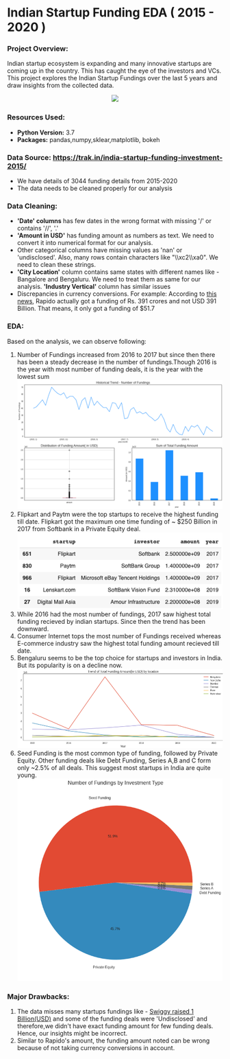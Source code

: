 # Indian Startup Funding EDA ( 2015 - 2020 ) 

### Project Overview:

Indian startup ecosystem is expanding and many innovative startups are coming up in the country. This has caught the eye of the investors and VCs. This project explores the Indian Startup Fundings over the last 5 years and draw insights from the collected data.

<p align="center"><img src="https://stvp-static-prod.s3.amazonaws.com/uploads/sites/2/2018/04/startup_funding_2-960x540.jpg"/></p>

### Resources Used:
- **Python Version:** 3.7
- **Packages:** pandas,numpy,sklear,matplotlib, bokeh

### Data Source: https://trak.in/india-startup-funding-investment-2015/

- We have details of 3044 funding details from 2015-2020
- The data needs to be cleaned properly for our analysis 

### Data Cleaning: 
- **'Date' columns** has few dates in the wrong format with missing '/' or contains '//', '.' 
- **'Amount in USD'** has funding amount as numbers as text. We need to convert it into numerical format for our analysis. 
- Other categorical columns have missing values as 'nan' or 'undisclosed'. Also, many rows contain characters like "\\\\xc2\\\\xa0". We need to clean these strings. 
- **'City Location'** column contains same states with different names like - Bangalore and Bengaluru. We need to treat them as same for our analysis. **'Industry Vertical'** column has similar issues
- Discrepancies in currency conversions. For example: According to [this news](https://yourstory.com/2019/08/startup-funding-bike-taxi-app-rapido-series-b-westbridge-capital#:~:text=Its%20valuation%20has%20now%20reached%20Rs%201%2C005%20crore.&text=Bengaluru%2Dbased%20bike%20taxi%20app%20Rapido%20has%20raised%20funding%20of,Limited%2C%20and%20a%20few%20others), Rapido actually got a funding of Rs. 391 crores and not USD 391 Billion. That means, it only got a funding of $51.7 

### EDA: 
Based on the analysis, we can observe following: 

1. Number of Fundings increased from 2016 to 2017 but since then there has been a steady decrease in the number of fundings.Though 2016 is the year with most number of funding deals, it is the year with the lowest sum 
![](https://github.com/yashica95/startup_funding/blob/master/images/overall_trend.png)
2. Flipkart and Paytm were the top startups to receive the highest funding till date. Flipkart got the maximum one time funding of ~ $250 Billion in 2017 from Softbank in a Private Equity deal.
![](https://github.com/yashica95/startup_funding/blob/master/images/facebook%26paytm%20.png)
3. While 2016 had the most number of fundings, 2017 saw highest total funding recieved by indian startups. Since then the trend has been downward.
4. Consumer Internet tops the most number of Fundings received whereas E-commerce industry saw the highest total funding amount recieved till date.
5. Bengaluru seems to be the top choice for startups and investors in India. But its popularity is on a decline now.
![](https://github.com/yashica95/startup_funding/blob/master/images/fundings_by_location.png)
6. Seed Funding is the most common type of funding, followed by Private Equity. Other funding deals like Debt Funding, Series A,B and C form only ~2.5% of all deals. This suggest most startups in India are quite young. 
![](https://github.com/yashica95/startup_funding/blob/master/images/investment_types.png)


### Major Drawbacks:
1. The data misses many startups fundings like - [Swiggy raised 1 Billion(USD)](https://techcrunch.com/2018/12/20/swiggy-raises-1-billion/) and some of the funding deals were 'Undisclosed' and therefore,we didn't have exact funding amount for few funding deals. Hence, our insights might be incorrect.
2. Similar to Rapido's amount, the funding amount noted can be wrong because of not taking currency conversions in account.

